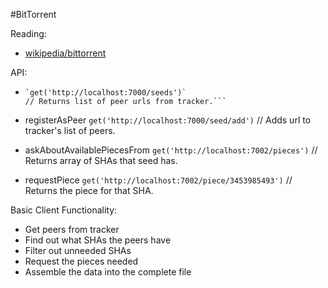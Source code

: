 #BitTorrent

Reading:
- [wikipedia/bittorrent](https://en.wikipedia.org/wiki/BitTorrent)

API:

- ```askForSeeds
  `get('http://localhost:7000/seeds')`
  // Returns list of peer urls from tracker.```

- registerAsPeer
  `get('http://localhost:7000/seed/add')`
  // Adds url to tracker's list of peers.

- askAboutAvailablePiecesFrom
  `get('http://localhost:7002/pieces')`
  // Returns array of SHAs that seed has.

- requestPiece
  `get('http://localhost:7002/piece/3453985493')`
  // Returns the piece for that SHA.

Basic Client Functionality:

- Get peers from tracker
- Find out what SHAs the peers have
- Filter out unneeded SHAs
- Request the pieces needed
- Assemble the data into the complete file
